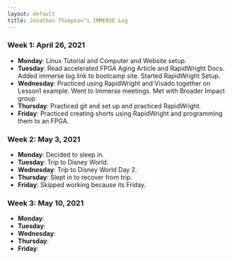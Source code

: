 ```yaml
---
layout: default
title: Jonathan Thompson's IMMERSE Log
---
```


### Week 1: April 26, 2021

* **Monday**: Linux Tutorial and Computer and Website setup.
* **Tuesday**: Read accelerated FPGA Aging Article and RapidWright Docs. Added immerse log link to bootcamp site. Started RapidWright Setup.
* **Wednesday**: Practiced using RapidWright and Vivado together on Lesson1 example. Went to Immerse meetings. Met with Broader Impact group.
* **Thursday**: Practiced git and set up and practiced RapidWright.
* **Friday**: Practiced creating shorts using RapidWright and programming them to an FPGA. 

### Week 2: May 3, 2021

* **Monday**: Decided to sleep in.
* **Tuesday**: Trip to Disney World.
* **Wednesday**: Trip to Disney World Day 2.
* **Thursday**: Slept in to recover from trip.
* **Friday**:  Skipped working because its Friday.

### Week 3: May 10, 2021

* **Monday**: 
* **Tuesday**: 
* **Wednesday**: 
* **Thursday**: 
* **Friday**: 

